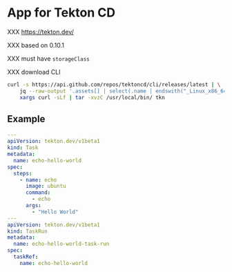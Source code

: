 # App for Tekton CD

XXX https://tekton.dev/

XXX based on 0.10.1

XXX must have `storageClass`

XXX download CLI

```bash
curl -s https://api.github.com/repos/tektoncd/cli/releases/latest | \
    jq --raw-output '.assets[] | select(.name | endswith("_Linux_x86_64.tar.gz")) | .browser_download_url' | \
    xargs curl -sLf | tar -xvzC /usr/local/bin/ tkn
```

## Example

```yaml
---
apiVersion: tekton.dev/v1beta1
kind: Task
metadata:
  name: echo-hello-world
spec:
  steps:
    - name: echo
      image: ubuntu
      command:
        - echo
      args:
        - "Hello World"
---
apiVersion: tekton.dev/v1beta1
kind: TaskRun
metadata:
  name: echo-hello-world-task-run
spec:
  taskRef:
    name: echo-hello-world
```
